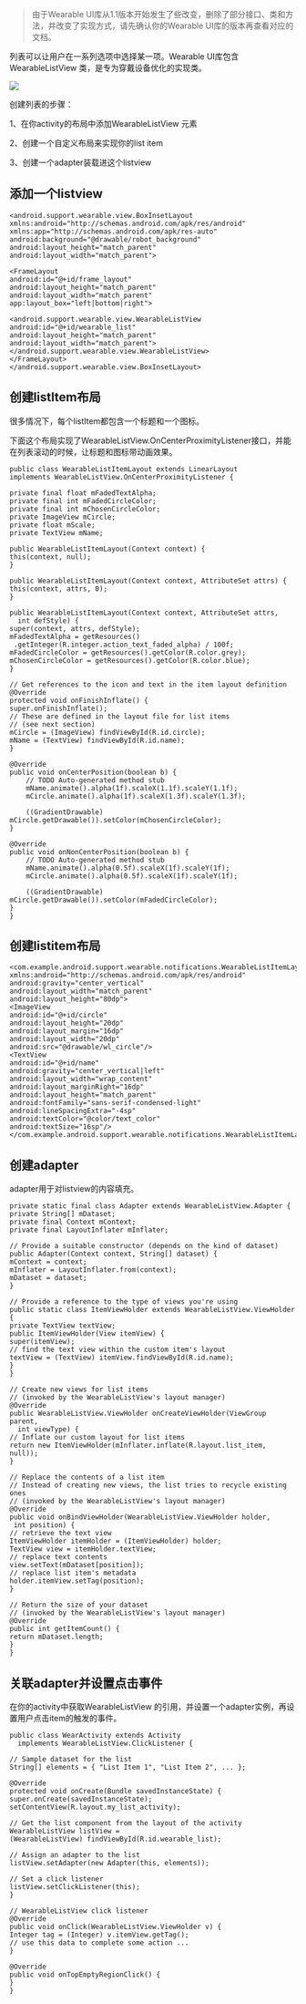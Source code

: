 > 由于Wearable UI库从1.1版本开始发生了些改变，删除了部分接口、类和方法，并改变了实现方式，请先确认你的Wearable UI库的版本再查看对应的文档。

列表可以让用户在一系列选项中选择某一项。Wearable UI库包含WearableListView 类，是专为穿戴设备优化的实现类。

![](06_uilib.png)


创建列表的步骤：

1、在你activity的布局中添加WearableListView 元素


2、创建一个自定义布局来实现你的list item


3、创建一个adapter装载进这个listview


## 添加一个listview ##


    <android.support.wearable.view.BoxInsetLayout
    xmlns:android="http://schemas.android.com/apk/res/android"
    xmlns:app="http://schemas.android.com/apk/res-auto"
    android:background="@drawable/robot_background"
    android:layout_height="match_parent"
    android:layout_width="match_parent">
     
    <FrameLayout
    android:id="@+id/frame_layout"
    android:layout_height="match_parent"
    android:layout_width="match_parent"
    app:layout_box="left|bottom|right">
     
    <android.support.wearable.view.WearableListView
    android:id="@+id/wearable_list"
    android:layout_height="match_parent"
    android:layout_width="match_parent">
    </android.support.wearable.view.WearableListView>
    </FrameLayout>
    </android.support.wearable.view.BoxInsetLayout>




## 创建listItem布局 ##


很多情况下，每个listItem都包含一个标题和一个图标。

下面这个布局实现了WearableListView.OnCenterProximityListener接口，并能在列表滚动的时候，让标题和图标带动画效果。

    
    public class WearableListItemLayout extends LinearLayout
    implements WearableListView.OnCenterProximityListener {
     
    private final float mFadedTextAlpha;
    private final int mFadedCircleColor;
    private final int mChosenCircleColor;
    private ImageView mCircle;
    private float mScale;
    private TextView mName;
     
    public WearableListItemLayout(Context context) {
    this(context, null);
    }
     
    public WearableListItemLayout(Context context, AttributeSet attrs) {
    this(context, attrs, 0);
    }
     
    public WearableListItemLayout(Context context, AttributeSet attrs,
      int defStyle) {
    super(context, attrs, defStyle);
    mFadedTextAlpha = getResources()
     .getInteger(R.integer.action_text_faded_alpha) / 100f;
    mFadedCircleColor = getResources().getColor(R.color.grey);
    mChosenCircleColor = getResources().getColor(R.color.blue);
    }
     
    // Get references to the icon and text in the item layout definition
    @Override
    protected void onFinishInflate() {
    super.onFinishInflate();
    // These are defined in the layout file for list items
    // (see next section)
    mCircle = (ImageView) findViewById(R.id.circle);
    mName = (TextView) findViewById(R.id.name);
    }
     
    @Override
	public void onCenterPosition(boolean b) {
		// TODO Auto-generated method stub
		mName.animate().alpha(1f).scaleX(1.1f).scaleY(1.1f);
		mCircle.animate().alpha(1f).scaleX(1.3f).scaleY(1.3f);
		
		((GradientDrawable) mCircle.getDrawable()).setColor(mChosenCircleColor);
	}

	@Override
	public void onNonCenterPosition(boolean b) {
		// TODO Auto-generated method stub
		mName.animate().alpha(0.5f).scaleX(1f).scaleY(1f);
		mCircle.animate().alpha(0.5f).scaleX(1f).scaleY(1f);
		
		((GradientDrawable) mCircle.getDrawable()).setColor(mFadedCircleColor);
	}
    }



## 创建listitem布局 ##

    
    <com.example.android.support.wearable.notifications.WearableListItemLayout
    xmlns:android="http://schemas.android.com/apk/res/android"
    android:gravity="center_vertical"
    android:layout_width="match_parent"
    android:layout_height="80dp">
    <ImageView
    android:id="@+id/circle"
    android:layout_height="20dp"
    android:layout_margin="16dp"
    android:layout_width="20dp"
    android:src="@drawable/wl_circle"/>
    <TextView
    android:id="@+id/name"
    android:gravity="center_vertical|left"
    android:layout_width="wrap_content"
    android:layout_marginRight="16dp"
    android:layout_height="match_parent"
    android:fontFamily="sans-serif-condensed-light"
    android:lineSpacingExtra="-4sp"
    android:textColor="@color/text_color"
    android:textSize="16sp"/>
    </com.example.android.support.wearable.notifications.WearableListItemLayout>



## 创建adapter ##

adapter用于对listview的内容填充。

    
    private static final class Adapter extends WearableListView.Adapter {
    private String[] mDataset;
    private final Context mContext;
    private final LayoutInflater mInflater;
     
    // Provide a suitable constructor (depends on the kind of dataset)
    public Adapter(Context context, String[] dataset) {
    mContext = context;
    mInflater = LayoutInflater.from(context);
    mDataset = dataset;
    }
     
    // Provide a reference to the type of views you're using
    public static class ItemViewHolder extends WearableListView.ViewHolder {
    private TextView textView;
    public ItemViewHolder(View itemView) {
    super(itemView);
    // find the text view within the custom item's layout
    textView = (TextView) itemView.findViewById(R.id.name);
    }
    }
     
    // Create new views for list items
    // (invoked by the WearableListView's layout manager)
    @Override
    public WearableListView.ViewHolder onCreateViewHolder(ViewGroup parent,
      int viewType) {
    // Inflate our custom layout for list items
    return new ItemViewHolder(mInflater.inflate(R.layout.list_item, null));
    }
     
    // Replace the contents of a list item
    // Instead of creating new views, the list tries to recycle existing ones
    // (invoked by the WearableListView's layout manager)
    @Override
    public void onBindViewHolder(WearableListView.ViewHolder holder,
     int position) {
    // retrieve the text view
    ItemViewHolder itemHolder = (ItemViewHolder) holder;
    TextView view = itemHolder.textView;
    // replace text contents
    view.setText(mDataset[position]);
    // replace list item's metadata
    holder.itemView.setTag(position);
    }
     
    // Return the size of your dataset
    // (invoked by the WearableListView's layout manager)
    @Override
    public int getItemCount() {
    return mDataset.length;
    }
    }



## 关联adapter并设置点击事件 ##

在你的activity中获取WearableListView 的引用，并设置一个adapter实例，再设置用户点击item的触发的事件。

    
    public class WearActivity extends Activity
      implements WearableListView.ClickListener {
     
    // Sample dataset for the list
    String[] elements = { "List Item 1", "List Item 2", ... };
     
    @Override
    protected void onCreate(Bundle savedInstanceState) {
    super.onCreate(savedInstanceState);
    setContentView(R.layout.my_list_activity);
     
    // Get the list component from the layout of the activity
    WearableListView listView =
    (WearableListView) findViewById(R.id.wearable_list);
     
    // Assign an adapter to the list
    listView.setAdapter(new Adapter(this, elements));
     
    // Set a click listener
    listView.setClickListener(this);
    }
     
    // WearableListView click listener
    @Override
    public void onClick(WearableListView.ViewHolder v) {
    Integer tag = (Integer) v.itemView.getTag();
    // use this data to complete some action ...
    }
     
    @Override
    public void onTopEmptyRegionClick() {
    }
    }
    